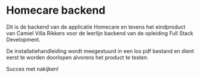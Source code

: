 # Homecare backend

Dit is de backend van de applicatie Homecare en tevens het eindproduct van Camiel Villa Rikkers voor de leerlijn backend van de opleiding Full Stack Development.

De installatiehandleiding wordt meegestuurd in een los pdf bestand en dient eerst te worden doorlopen alvorens het product te testen.

Succes met nakijken!
